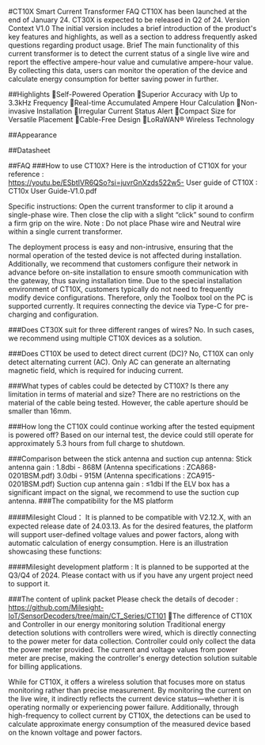 #CT10X Smart Current Transformer FAQ
CT10X has been launched at the end of January 24. 
CT30X is expected to be released in Q2 of 24.
Version	Context
V1.0	The initial version includes a brief introduction of the product's key features and highlights, as well as a section to address frequently asked questions regarding product usage.
Brief
The main functionality of this current transformer is to detect the current status of a single live wire and report the effective ampere-hour value and cumulative ampere-hour value. By collecting this data, users can monitor the operation of the device and calculate energy consumption for better saving power in further.

##Highlights
Self-Powered Operation
Superior Accuracy with Up to 3.3kHz Frequency
Real-time Accumulated Ampere Hour Calculation
Non-invasive Installation
Irregular Current Status Alert
Compact Size for Versatile Placement
Cable-Free Design
LoRaWAN® Wireless Technology


##Appearance




##Datasheet


##FAQ
###How to use CT10X?
Here is the introduction of CT10X for your reference :  
https://youtu.be/ESbtIVR6QSo?si=juvrGnXzds522w5-
User guide of CT10X :
CT10x User Guide-V1.0.pdf

Specific instructions:
Open the current transformer to clip it around a single-phase wire. Then close the clip with a slight “click” sound to confirm a firm grip on the wire.
Note : Do not place Phase wire and Neutral wire within a single current transformer.



The deployment process is easy and non-intrusive, ensuring that the normal operation of the tested device is not affected during installation.
Additionally, we recommend that customers configure their network in advance before on-site installation to ensure smooth communication with the gateway, thus saving installation time.
Due to the special installation environment of CT10X, customers typically do not need to frequently modify device configurations. Therefore, only the Toolbox tool on the PC is supported currently. It requires connecting the device via Type-C for pre-charging and configuration.

###Does CT30X suit for three different ranges of wires?
No. In such cases, we recommend using multiple CT10X devices as a solution.

###Does CT10X be used to detect direct current (DC)?
No, CT10X can only detect alternating current (AC). Only AC can generate an alternating magnetic field, which is required for inducing current.

###What types of cables could be detected by CT10X? Is there any limitation in terms of material and size?
There are no restrictions on the material of the cable being tested. However, the cable aperture should be smaller than 16mm.

###How long the CT10X could continue working after the tested equipment is powered off?
Based on our internal test, the device could still operate for approximately 5.3 hours from full charge to shutdown.

###Comparison between the stick antenna and suction cup antenna:
Stick antenna gain : 1.8dbi - 868M  (Antenna specifications : ZCA868-0201BSM.pdf)
                                3.0dbi - 915M     (Antenna specifications : ZCA915-0201BSM.pdf)
Suction cup antenna gain : ≤1dbi
If the ELV box has a significant impact on the signal, we recommend to use the suction cup antenna.
###The compatibility for the MS platform

####Milesight Cloud：
It is planned to be compatible with V2.12.X, with an expected release date of 24.03.13.
As for the desired features, the platform will support user-defined voltage values and power factors, along with automatic calculation of energy consumption. 
Here is an illustration showcasing these functions:




####Milesight development platform : 
It is planned to be supported at the Q3/Q4 of 2024. 
Please contact with us if you have any urgent project need to support it.

###The content of uplink packet 
Please check the details of decoder :
https://github.com/Milesight-IoT/SensorDecoders/tree/main/CT_Series/CT101
The difference of CT10X and Controller in our energy monitoring solution
Traditional energy detection solutions with controllers were wired, which is directly connecting to the power meter for data collection. Controller could only collect the data the power meter provided. The current and voltage values from power meter are precise, making the controller's energy detection solution suitable for billing applications.

While for CT10X, it offers a wireless solution that focuses more on status monitoring rather than precise measurement. By monitoring the current on the live wire, it indirectly reflects the current device status—whether it is operating normally or experiencing power failure. Additionally, through high-frequency to collect current by CT10X, the detections can be used to calculate approximate energy consumption of the measured device based on the known voltage and power factors.
